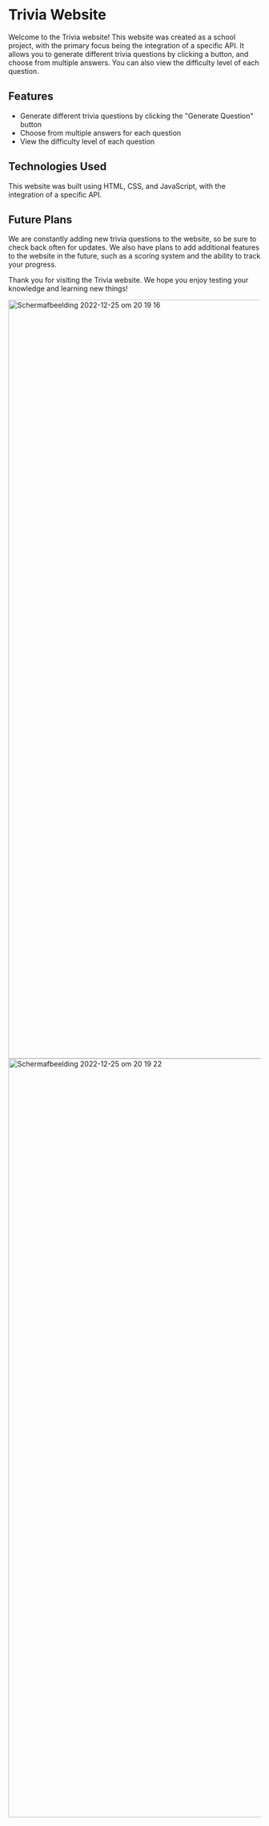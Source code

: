 # Trivia Website
Welcome to the Trivia website! This website was created as a school project, with the primary focus being the integration of a specific API. It allows you to generate different trivia questions by clicking a button, and choose from multiple answers. You can also view the difficulty level of each question.

## Features
- Generate different trivia questions by clicking the "Generate Question" button
- Choose from multiple answers for each question
- View the difficulty level of each question

## Technologies Used
This website was built using HTML, CSS, and JavaScript, with the integration of a specific API.

## Future Plans
We are constantly adding new trivia questions to the website, so be sure to check back often for updates. We also have plans to add additional features to the website in the future, such as a scoring system and the ability to track your progress.

Thank you for visiting the Trivia website. We hope you enjoy testing your knowledge and learning new things!

<img width="1512" alt="Scherm­afbeelding 2022-12-25 om 20 19 16" src="https://user-images.githubusercontent.com/34925792/209479790-32e5212f-2922-4a6d-958a-7d8673e3af95.png">
<img width="1512" alt="Scherm­afbeelding 2022-12-25 om 20 19 22" src="https://user-images.githubusercontent.com/34925792/209479792-cdc3837d-99e5-4e62-88a7-2662869a2810.png">
